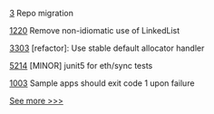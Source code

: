 
[3](https://github.com/hyperledger-labs/perun-rs/pull/3) Repo migration

[1220](https://github.com/hyperledger/solang/pull/1220) Remove non-idiomatic use of LinkedList

[3303](https://github.com/hyperledger/iroha/pull/3303) [refactor]: Use stable default allocator handler

[5214](https://github.com/hyperledger/besu/pull/5214) [MINOR] junit5 for eth/sync tests

[1003](https://github.com/hyperledger/fabric-samples/pull/1003) Sample apps should exit code 1 upon failure


[See more >>>](https://start-here.hyperledger.org/pull-requests)
